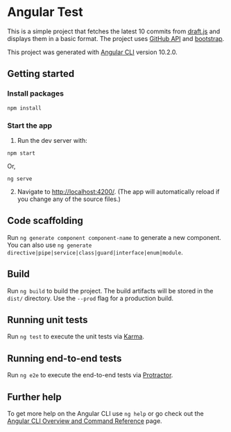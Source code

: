 # Angular Test

This is a simple project that fetches the latest 10 commits from [draft.js](https://github.com/facebook/draft-js) and displays them in a basic format. The project uses [GitHub API](https://developer.github.com/v3/) and [bootstrap](https://getbootstrap.com/).

This project was generated with [Angular CLI](https://github.com/angular/angular-cli) version 10.2.0.

## Getting started

### Install packages
```
npm install
```

### Start the app
1. Run the dev server with:
```
npm start
```
Or,
```
ng serve
```

2. Navigate to [http://localhost:4200/](http://localhost:4200/). (The app will automatically reload if you change any of the source files.)

## Code scaffolding

Run `ng generate component component-name` to generate a new component. You can also use `ng generate directive|pipe|service|class|guard|interface|enum|module`.

## Build

Run `ng build` to build the project. The build artifacts will be stored in the `dist/` directory. Use the `--prod` flag for a production build.

## Running unit tests

Run `ng test` to execute the unit tests via [Karma](https://karma-runner.github.io).

## Running end-to-end tests

Run `ng e2e` to execute the end-to-end tests via [Protractor](http://www.protractortest.org/).

## Further help

To get more help on the Angular CLI use `ng help` or go check out the [Angular CLI Overview and Command Reference](https://angular.io/cli) page.
